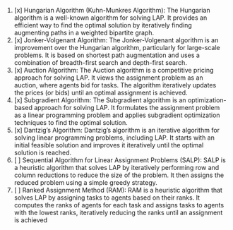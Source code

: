 1. [x] Hungarian Algorithm (Kuhn-Munkres Algorithm): The Hungarian algorithm is a well-known
algorithm for solving LAP. It provides an efficient way to find the optimal solution by
iteratively finding augmenting paths in a weighted bipartite graph.
2. [x] Jonker-Volgenant Algorithm: The Jonker-Volgenant algorithm is an improvement over the
Hungarian algorithm, particularly for large-scale problems. It is based on shortest path
augmentation and uses a combination of breadth-first search and depth-first search.
3. [x] Auction Algorithm: The Auction algorithm is a competitive pricing approach for solving
LAP. It views the assignment problem as an auction, where agents bid for tasks. The
algorithm iteratively updates the prices (or bids) until an optimal assignment is achieved.
4. [x] Subgradient Algorithm: The Subgradient algorithm is an optimization-based approach for
solving LAP. It formulates the assignment problem as a linear programming problem and
applies subgradient optimization techniques to find the optimal solution.
5. [x] Dantzig’s Algorithm: Dantzig’s algorithm is an iterative algorithm for solving linear
programming problems, including LAP. It starts with an initial feasible solution and improves
it iteratively until the optimal solution is reached.
6. [ ] Sequential Algorithm for Linear Assignment Problems (SALP): SALP is a heuristic algorithm
that solves LAP by iteratively performing row and column reductions to reduce the size of
the problem. It then assigns the reduced problem using a simple greedy strategy.
7. [ ] Ranked Assignment Method (RAM): RAM is a heuristic algorithm that solves LAP by
assigning tasks to agents based on their ranks. It computes the ranks of agents for each task
and assigns tasks to agents with the lowest ranks, iteratively reducing the ranks until an
assignment is achieved